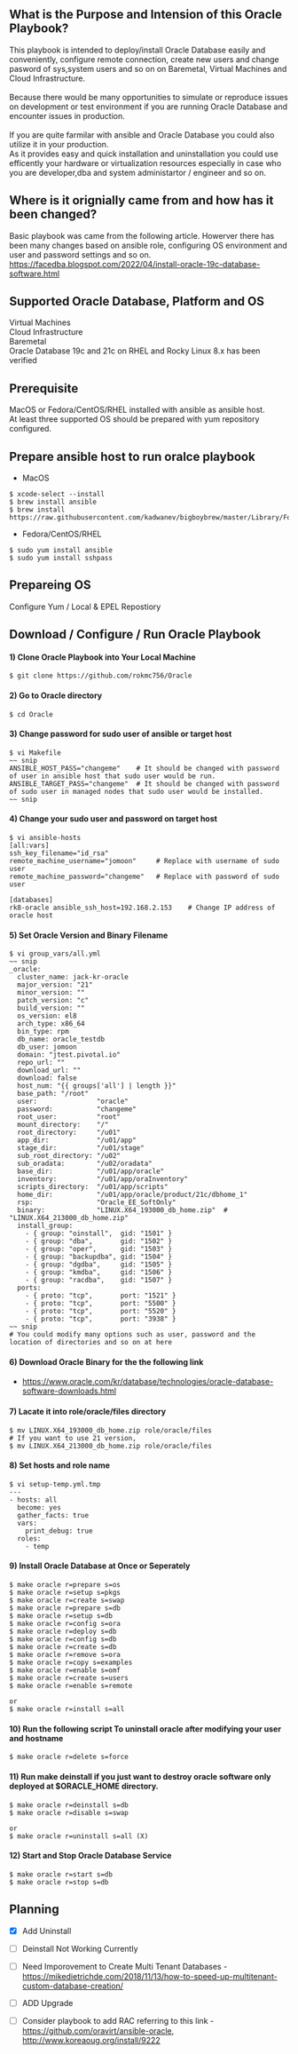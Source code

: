 ## What is the Purpose and Intension of this Oracle Playbook?
This playbook is intended to deploy/install Oracle Database easily and conveniently, configure remote connection, create new users and change pasword of sys,system users and so on on Baremetal, Virtual Machines and Cloud Infrastructure.\
\
Because there would be many opportunities to simulate or reproduce issues on development or test environment if you are running Oracle Database and encounter issues  in production.\
\
If you are quite farmilar with ansible and Oracle Database you could also utilize it in your production.\
As it provides easy and quick installation and uninstallation you could use efficently your hardware or virtualization resources especially in case who you are developer,dba and system administartor / engineer and so on.

## Where is it orignially came from and how has it been changed?
Basic playbook was came from the following article. Howerver there has been many changes based on ansible role, configuring OS environment and user and password settings and so on.\
https://facedba.blogspot.com/2022/04/install-oracle-19c-database-software.html

## Supported Oracle Database, Platform and OS
Virtual Machines\
Cloud Infrastructure\
Baremetal\
Oracle Database 19c and 21c on RHEL and Rocky Linux 8.x has been verified

## Prerequisite
MacOS or Fedora/CentOS/RHEL installed with ansible as ansible host.\
At least three supported OS should be prepared with yum repository configured.

## Prepare ansible host to run oralce playbook
* MacOS
```
$ xcode-select --install
$ brew install ansible
$ brew install https://raw.githubusercontent.com/kadwanev/bigboybrew/master/Library/Formula/sshpass.rb
```

* Fedora/CentOS/RHEL
```
$ sudo yum install ansible
$ sudo yum install sshpass
```

## Prepareing OS
Configure Yum / Local & EPEL Repostiory

## Download / Configure / Run Oracle Playbook
#### 1) Clone Oracle Playbook into Your Local Machine
```
$ git clone https://github.com/rokmc756/Oracle
```
#### 2)  Go to Oracle directory
```
$ cd Oracle
```
#### 3) Change password for sudo user of ansible or target host
```
$ vi Makefile
~~ snip
ANSIBLE_HOST_PASS="changeme"    # It should be changed with password of user in ansible host that sudo user would be run.
ANSIBLE_TARGET_PASS="changeme"  # It should be changed with password of sudo user in managed nodes that sudo user would be installed.
~~ snip
```
#### 4) Change your sudo user and password on target host
```
$ vi ansible-hosts
[all:vars]
ssh_key_filename="id_rsa"
remote_machine_username="jomoon"     # Replace with username of sudo user
remote_machine_password="changeme"   # Replace with password of sudo user

[databases]
rk8-oracle ansible_ssh_host=192.168.2.153    # Change IP address of oracle host
```
#### 5) Set Oracle Version and Binary Filename
```
$ vi group_vars/all.yml
~~ snip
_oracle:
  cluster_name: jack-kr-oracle
  major_version: "21"
  minor_version: ""
  patch_version: "c"
  build_version: ""
  os_version: el8
  arch_type: x86_64
  bin_type: rpm
  db_name: oracle_testdb
  db_user: jomoon
  domain: "jtest.pivotal.io"
  repo_url: ""
  download_url: ""
  download: false
  host_num: "{{ groups['all'] | length }}"
  base_path: "/root"
  user:               "oracle"
  password:           "changeme"
  root_user:          "root"
  mount_directory:    "/"
  root_directory:     "/u01"
  app_dir:            "/u01/app"
  stage_dir:          "/u01/stage"
  sub_root_directory: "/u02"
  sub_oradata:        "/u02/oradata"
  base_dir:           "/u01/app/oracle"
  inventory:          "/u01/app/oraInventory"
  scripts_directory:  "/u01/app/scripts"
  home_dir:           "/u01/app/oracle/product/21c/dbhome_1"
  rsp:                "Oracle_EE_SoftOnly"
  binary:             "LINUX.X64_193000_db_home.zip"  #  "LINUX.X64_213000_db_home.zip"
  install_group:
    - { group: "oinstall",  gid: "1501" }
    - { group: "dba",       gid: "1502" }
    - { group: "oper",      gid: "1503" }
    - { group: "backupdba", gid: "1504" }
    - { group: "dgdba",     gid: "1505" }
    - { group: "kmdba",     gid: "1506" }
    - { group: "racdba",    gid: "1507" }
  ports:
    - { proto: "tcp",       port: "1521" }
    - { proto: "tcp",       port: "5500" }
    - { proto: "tcp",       port: "5520" }
    - { proto: "tcp",       port: "3938" }
~~ snip
# You could modify many options such as user, password and the location of directories and so on at here
```
#### 6) Download Oracle Binary for the the following link
* https://www.oracle.com/kr/database/technologies/oracle-database-software-downloads.html
#### 7) Lacate it into role/oracle/files directory
```
$ mv LINUX.X64_193000_db_home.zip role/oracle/files
# If you want to use 21 version,
$ mv LINUX.X64_213000_db_home.zip role/oracle/files
```
#### 8) Set hosts and role name
```
$ vi setup-temp.yml.tmp
---
- hosts: all
  become: yes
  gather_facts: true
  vars:
    print_debug: true
  roles:
    - temp
```
#### 9) Install Oracle Database at Once or Seperately
```
$ make oracle r=prepare s=os
$ make oracle r=setup s=pkgs
$ make oracle r=create s=swap
$ make oracle r=prepare s=db
$ make oracle r=setup s=db
$ make oracle r=config s=ora
$ make oracle r=deploy s=db
$ make oracle r=config s=db
$ make oracle r=create s=db
$ make oracle r=remove s=ora
$ make oracle r=copy s=examples
$ make oracle r=enable s=omf
$ make oracle r=create s=users
$ make oracle r=enable s=remote

or
$ make oracle r=install s=all
```
#### 10) Run the following script To uninstall oracle after modifying your user and hostname
```
$ make oracle r=delete s=force
```
#### 11) Run make deinstall if you just want to destroy oracle software only deployed at $ORACLE_HOME directory.
```
$ make oracle r=deinstall s=db
$ make oracle r=disable s=swap

or
$ make oracle r=uninstall s=all (X)
```


#### 12) Start and Stop Oracle Database Service

```
$ make oracle r=start s=db
$ make oracle r=stop s=db
```


## Planning
- [X] Add Uninstall
- [ ] Deinstall Not Working Currently
- [ ] Need Imporovement to Create Multi Tenant Databases -  https://mikedietrichde.com/2018/11/13/how-to-speed-up-multitenant-custom-database-creation/
- [ ] ADD Upgrade
- [ ] Consider playbook to add RAC referring to this link - https://github.com/oravirt/ansible-oracle, http://www.koreaoug.org/install/9222

